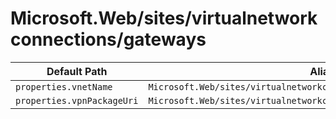 # Microsoft.Web/sites/virtualnetworkconnections/gateways

| Default Path | Alias |
|---|---|
| `properties.vnetName` | `Microsoft.Web/sites/virtualnetworkconnections/gateways/vnetName` |
| `properties.vpnPackageUri` | `Microsoft.Web/sites/virtualnetworkconnections/gateways/vpnPackageUri` |

